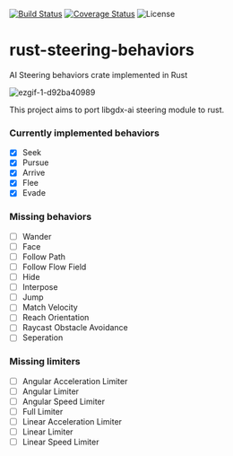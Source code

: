 [![Build Status](https://travis-ci.org/orhanbalci/rust-steering-behaviors.svg?branch=master)](https://travis-ci.org/orhanbalci/rust-steering-behaviors)
[![Coverage Status](https://coveralls.io/repos/github/orhanbalci/rust-steering-behaviors/badge.svg?branch=master)](https://coveralls.io/github/orhanbalci/rust-steering-behaviors?branch=master)
![License](https://img.shields.io/github/license/orhanbalci/rust-steering-behaviors.svg)
# rust-steering-behaviors
AI Steering behaviors crate implemented in Rust

![ezgif-1-d92ba40989](https://user-images.githubusercontent.com/583842/32414732-c7b6b6e2-c22d-11e7-94f4-a78fa2d3d9ed.gif)

This project aims to port libgdx-ai steering module to rust.

### Currently implemented behaviors
- [x] Seek 
- [x] Pursue
- [x] Arrive
- [x] Flee
- [x] Evade

### Missing behaviors
- [ ] Wander
- [ ] Face
- [ ] Follow Path
- [ ] Follow Flow Field
- [ ] Hide
- [ ] Interpose
- [ ] Jump
- [ ] Match Velocity
- [ ] Reach Orientation
- [ ] Raycast Obstacle Avoidance
- [ ] Seperation

### Missing limiters
- [ ] Angular Acceleration Limiter
- [ ] Angular Limiter
- [ ] Angular Speed Limiter
- [ ] Full Limiter
- [ ] Linear Acceleration Limiter
- [ ] Linear Limiter
- [ ] Linear Speed Limiter

